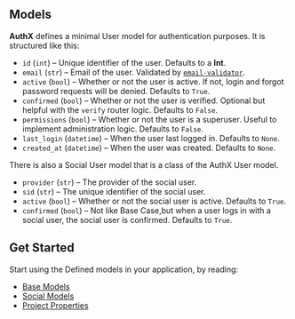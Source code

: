 ## Models

**AuthX** defines a minimal User model for authentication purposes. It is structured like this:

* `id` (`int`) – Unique identifier of the user. Defaults to a **Int**.
* `email` (`str`) – Email of the user. Validated by [`email-validator`](https://github.com/JoshData/python-email-validator).
* `active` (`bool`) – Whether or not the user is active. If not, login and forgot password requests will be denied. Defaults to `True`.
* `confirmed` (`bool`) – Whether or not the user is verified. Optional but helpful with the `verify` router logic. Defaults to `False`.
* `permissions` (`bool`) – Whether or not the user is a superuser. Useful to implement administration logic. Defaults to `False`.
* `last_login` (`datetime`) – When the user last logged in. Defaults to `None`.
* `created_at` (`datetime`) – When the user was created. Defaults to `None`.

There is also a Social User model that is a class of the AuthX User model.

* `provider` (`str`) – The provider of the social user.
* `sid` (`str`) – The unique identifier of the social user.
* `active` (`bool`) – Whether or not the social user is active. Defaults to `True`.
* `confirmed` (`bool`) – Not like Base Case,but when a user logs in with a social user, the social user is confirmed. Defaults to `True`.

## Get Started

Start using the Defined models in your application, by reading:

* [Base Models](base.md)
* [Social Models](social.md)
* [Project Properties](properties.md)
